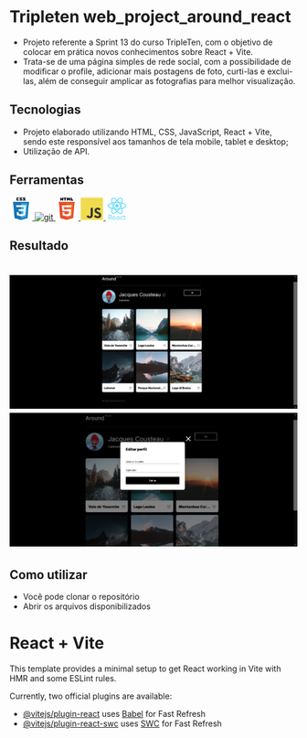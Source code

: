 # Tripleten web_project_around_react

- Projeto referente a Sprint 13 do curso TripleTen, com o objetivo de colocar em prática novos conhecimentos sobre React + Vite.
- Trata-se de uma página simples de rede social, com a possibilidade de modificar o profile, adicionar mais postagens de foto, curti-las e exclui-las, além de conseguir amplicar as fotografias para melhor visualização.

## Tecnologias

- Projeto elaborado utilizando HTML, CSS, JavaScript, React + Vite, sendo este responsível aos tamanhos de tela mobile, tablet e desktop;
- Utilização de API.

## Ferramentas

<p align="left"> <a href="https://www.w3schools.com/css/" target="_blank" rel="noreferrer"> <img src="https://raw.githubusercontent.com/devicons/devicon/master/icons/css3/css3-original-wordmark.svg" alt="css3" width="40" height="40"/> </a> <a href="https://git-scm.com/" target="_blank" rel="noreferrer"> <img src="https://www.vectorlogo.zone/logos/git-scm/git-scm-icon.svg" alt="git" width="40" height="40"/> </a> <a href="https://www.w3.org/html/" target="_blank" rel="noreferrer"> <img src="https://raw.githubusercontent.com/devicons/devicon/master/icons/html5/html5-original-wordmark.svg" alt="html5" width="40" height="40"/> </a> <a href="https://developer.mozilla.org/en-US/docs/Web/JavaScript" target="_blank" rel="noreferrer"> <img src="https://raw.githubusercontent.com/devicons/devicon/master/icons/javascript/javascript-original.svg" alt="javascript" width="40" height="40"/> </a> <a href="https://reactjs.org/" target="_blank" rel="noreferrer"> <img src="https://raw.githubusercontent.com/devicons/devicon/master/icons/react/react-original-wordmark.svg" alt="react" width="40" height="40"/> </a> </p>

## Resultado

<h1 align="center">
  <img src="./src/github/Page-1.png">
  <img src="./src/github/Page-2.png">
</h1>

## Como utilizar

- Você pode clonar o repositório
- Abrir os arquivos disponibilizados

# React + Vite

This template provides a minimal setup to get React working in Vite with HMR and some ESLint rules.

Currently, two official plugins are available:

- [@vitejs/plugin-react](https://github.com/vitejs/vite-plugin-react/blob/main/packages/plugin-react/README.md) uses [Babel](https://babeljs.io/) for Fast Refresh
- [@vitejs/plugin-react-swc](https://github.com/vitejs/vite-plugin-react-swc) uses [SWC](https://swc.rs/) for Fast Refresh
